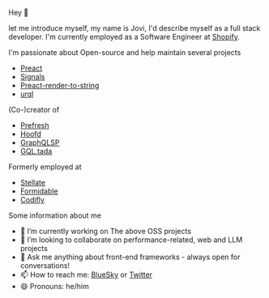 Hey 👋

let me introduce myself, my name is Jovi, I'd describe myself as a full stack developer.
I'm currently employed as a Software Engineer at [Shopify](https://shopify.com).

I'm passionate about Open-source and help maintain several projects

- [Preact](https://github.com/preactjs/preact)
- [Signals](https://github.com/preactjs/signals)
- [Preact-render-to-string](https://github.com/preactjs/preact-render-to-string)
- [urql](https://github.com/urql-graphql/urql)

(Co-)creator of

- [Prefresh](https://github.com/preactjs/prefresh)
- [Hoofd](https://github.com/0no-co/hoofd)
- [GraphQLSP](https://github.com/0no-co/graphqlsp)
- [GQL.tada](https://github.com/0no-co/gql.tada)

Formerly employed at

- [Stellate](https://stellate.co)
- [Formidable](https://formidable.com/)
- [Codifly](https://codifly.be/en)

Some information about me

- 🔭 I’m currently working on The above OSS projects
- 👯 I’m looking to collaborate on performance-related, web and LLM projects
- 💬 Ask me anything about front-end frameworks - always open for conversations!
- 📫 How to reach me: [BlueSky](https://bsky.app/profile/jovidecroock.com) or [Twitter](https://x.com/jovidec)
- 😄 Pronouns: he/him
